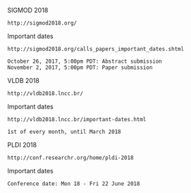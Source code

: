 SIGMOD 2018

    http://sigmod2018.org/

Important dates

    http://sigmod2018.org/calls_papers_important_dates.shtml

    October 26, 2017, 5:00pm PDT: Abstract submission
    November 2, 2017, 5:00pm PDT: Paper submission


VLDB 2018

    http://vldb2018.lncc.br/

Important dates

    http://vldb2018.lncc.br/important-dates.html

    1st of every month, until March 2018


PLDI 2018

    http://conf.researchr.org/home/pldi-2018

Important dates

    Conference date: Mon 18 - Fri 22 June 2018


